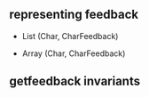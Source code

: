## representing feedback

- List (Char, CharFeedback)

- Array (Char, CharFeedback)

## getfeedback invariants


